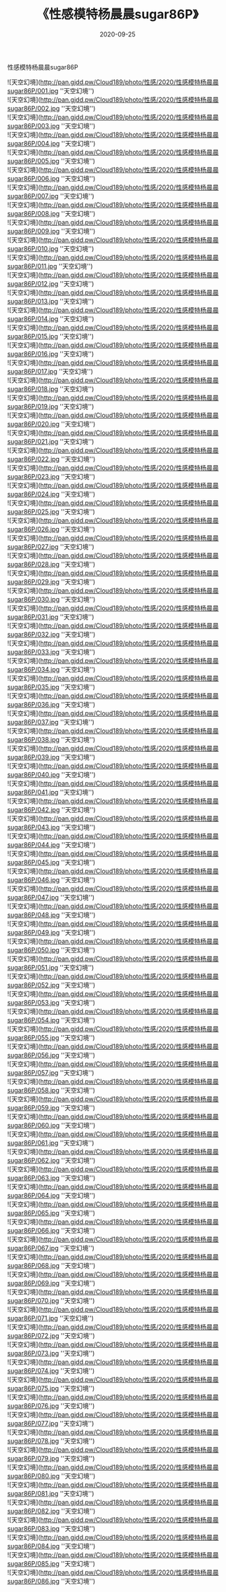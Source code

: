 ﻿---
layout: post
title:  《性感模特杨晨晨sugar86P》
date:   2020-09-25
img: http://pan.gjdd.pw/Cloud189/photo/性感/2020/性感模特杨晨晨sugar86P/000.jpg
categories: [美女, 性感, 泳衣]
---

性感模特杨晨晨sugar86P



![天空幻境](http://pan.gjdd.pw/Cloud189/photo/性感/2020/性感模特杨晨晨sugar86P/001.jpg ''天空幻境'') <br>
![天空幻境](http://pan.gjdd.pw/Cloud189/photo/性感/2020/性感模特杨晨晨sugar86P/002.jpg ''天空幻境'') <br>
![天空幻境](http://pan.gjdd.pw/Cloud189/photo/性感/2020/性感模特杨晨晨sugar86P/003.jpg ''天空幻境'') <br>
![天空幻境](http://pan.gjdd.pw/Cloud189/photo/性感/2020/性感模特杨晨晨sugar86P/004.jpg ''天空幻境'') <br>
![天空幻境](http://pan.gjdd.pw/Cloud189/photo/性感/2020/性感模特杨晨晨sugar86P/005.jpg ''天空幻境'') <br>
![天空幻境](http://pan.gjdd.pw/Cloud189/photo/性感/2020/性感模特杨晨晨sugar86P/006.jpg ''天空幻境'') <br>
![天空幻境](http://pan.gjdd.pw/Cloud189/photo/性感/2020/性感模特杨晨晨sugar86P/007.jpg ''天空幻境'') <br>
![天空幻境](http://pan.gjdd.pw/Cloud189/photo/性感/2020/性感模特杨晨晨sugar86P/008.jpg ''天空幻境'') <br>
![天空幻境](http://pan.gjdd.pw/Cloud189/photo/性感/2020/性感模特杨晨晨sugar86P/009.jpg ''天空幻境'') <br>
![天空幻境](http://pan.gjdd.pw/Cloud189/photo/性感/2020/性感模特杨晨晨sugar86P/010.jpg ''天空幻境'') <br>
![天空幻境](http://pan.gjdd.pw/Cloud189/photo/性感/2020/性感模特杨晨晨sugar86P/011.jpg ''天空幻境'') <br>
![天空幻境](http://pan.gjdd.pw/Cloud189/photo/性感/2020/性感模特杨晨晨sugar86P/012.jpg ''天空幻境'') <br>
![天空幻境](http://pan.gjdd.pw/Cloud189/photo/性感/2020/性感模特杨晨晨sugar86P/013.jpg ''天空幻境'') <br>
![天空幻境](http://pan.gjdd.pw/Cloud189/photo/性感/2020/性感模特杨晨晨sugar86P/014.jpg ''天空幻境'') <br>
![天空幻境](http://pan.gjdd.pw/Cloud189/photo/性感/2020/性感模特杨晨晨sugar86P/015.jpg ''天空幻境'') <br>
![天空幻境](http://pan.gjdd.pw/Cloud189/photo/性感/2020/性感模特杨晨晨sugar86P/016.jpg ''天空幻境'') <br>
![天空幻境](http://pan.gjdd.pw/Cloud189/photo/性感/2020/性感模特杨晨晨sugar86P/017.jpg ''天空幻境'') <br>
![天空幻境](http://pan.gjdd.pw/Cloud189/photo/性感/2020/性感模特杨晨晨sugar86P/018.jpg ''天空幻境'') <br>
![天空幻境](http://pan.gjdd.pw/Cloud189/photo/性感/2020/性感模特杨晨晨sugar86P/019.jpg ''天空幻境'') <br>
![天空幻境](http://pan.gjdd.pw/Cloud189/photo/性感/2020/性感模特杨晨晨sugar86P/020.jpg ''天空幻境'') <br>
![天空幻境](http://pan.gjdd.pw/Cloud189/photo/性感/2020/性感模特杨晨晨sugar86P/021.jpg ''天空幻境'') <br>
![天空幻境](http://pan.gjdd.pw/Cloud189/photo/性感/2020/性感模特杨晨晨sugar86P/022.jpg ''天空幻境'') <br>
![天空幻境](http://pan.gjdd.pw/Cloud189/photo/性感/2020/性感模特杨晨晨sugar86P/023.jpg ''天空幻境'') <br>
![天空幻境](http://pan.gjdd.pw/Cloud189/photo/性感/2020/性感模特杨晨晨sugar86P/024.jpg ''天空幻境'') <br>
![天空幻境](http://pan.gjdd.pw/Cloud189/photo/性感/2020/性感模特杨晨晨sugar86P/025.jpg ''天空幻境'') <br>
![天空幻境](http://pan.gjdd.pw/Cloud189/photo/性感/2020/性感模特杨晨晨sugar86P/026.jpg ''天空幻境'') <br>
![天空幻境](http://pan.gjdd.pw/Cloud189/photo/性感/2020/性感模特杨晨晨sugar86P/027.jpg ''天空幻境'') <br>
![天空幻境](http://pan.gjdd.pw/Cloud189/photo/性感/2020/性感模特杨晨晨sugar86P/028.jpg ''天空幻境'') <br>
![天空幻境](http://pan.gjdd.pw/Cloud189/photo/性感/2020/性感模特杨晨晨sugar86P/029.jpg ''天空幻境'') <br>
![天空幻境](http://pan.gjdd.pw/Cloud189/photo/性感/2020/性感模特杨晨晨sugar86P/030.jpg ''天空幻境'') <br>
![天空幻境](http://pan.gjdd.pw/Cloud189/photo/性感/2020/性感模特杨晨晨sugar86P/031.jpg ''天空幻境'') <br>
![天空幻境](http://pan.gjdd.pw/Cloud189/photo/性感/2020/性感模特杨晨晨sugar86P/032.jpg ''天空幻境'') <br>
![天空幻境](http://pan.gjdd.pw/Cloud189/photo/性感/2020/性感模特杨晨晨sugar86P/033.jpg ''天空幻境'') <br>
![天空幻境](http://pan.gjdd.pw/Cloud189/photo/性感/2020/性感模特杨晨晨sugar86P/034.jpg ''天空幻境'') <br>
![天空幻境](http://pan.gjdd.pw/Cloud189/photo/性感/2020/性感模特杨晨晨sugar86P/035.jpg ''天空幻境'') <br>
![天空幻境](http://pan.gjdd.pw/Cloud189/photo/性感/2020/性感模特杨晨晨sugar86P/036.jpg ''天空幻境'') <br>
![天空幻境](http://pan.gjdd.pw/Cloud189/photo/性感/2020/性感模特杨晨晨sugar86P/037.jpg ''天空幻境'') <br>
![天空幻境](http://pan.gjdd.pw/Cloud189/photo/性感/2020/性感模特杨晨晨sugar86P/038.jpg ''天空幻境'') <br>
![天空幻境](http://pan.gjdd.pw/Cloud189/photo/性感/2020/性感模特杨晨晨sugar86P/039.jpg ''天空幻境'') <br>
![天空幻境](http://pan.gjdd.pw/Cloud189/photo/性感/2020/性感模特杨晨晨sugar86P/040.jpg ''天空幻境'') <br>
![天空幻境](http://pan.gjdd.pw/Cloud189/photo/性感/2020/性感模特杨晨晨sugar86P/041.jpg ''天空幻境'') <br>
![天空幻境](http://pan.gjdd.pw/Cloud189/photo/性感/2020/性感模特杨晨晨sugar86P/042.jpg ''天空幻境'') <br>
![天空幻境](http://pan.gjdd.pw/Cloud189/photo/性感/2020/性感模特杨晨晨sugar86P/043.jpg ''天空幻境'') <br>
![天空幻境](http://pan.gjdd.pw/Cloud189/photo/性感/2020/性感模特杨晨晨sugar86P/044.jpg ''天空幻境'') <br>
![天空幻境](http://pan.gjdd.pw/Cloud189/photo/性感/2020/性感模特杨晨晨sugar86P/045.jpg ''天空幻境'') <br>
![天空幻境](http://pan.gjdd.pw/Cloud189/photo/性感/2020/性感模特杨晨晨sugar86P/046.jpg ''天空幻境'') <br>
![天空幻境](http://pan.gjdd.pw/Cloud189/photo/性感/2020/性感模特杨晨晨sugar86P/047.jpg ''天空幻境'') <br>
![天空幻境](http://pan.gjdd.pw/Cloud189/photo/性感/2020/性感模特杨晨晨sugar86P/048.jpg ''天空幻境'') <br>
![天空幻境](http://pan.gjdd.pw/Cloud189/photo/性感/2020/性感模特杨晨晨sugar86P/049.jpg ''天空幻境'') <br>
![天空幻境](http://pan.gjdd.pw/Cloud189/photo/性感/2020/性感模特杨晨晨sugar86P/050.jpg ''天空幻境'') <br>
![天空幻境](http://pan.gjdd.pw/Cloud189/photo/性感/2020/性感模特杨晨晨sugar86P/051.jpg ''天空幻境'') <br>
![天空幻境](http://pan.gjdd.pw/Cloud189/photo/性感/2020/性感模特杨晨晨sugar86P/052.jpg ''天空幻境'') <br>
![天空幻境](http://pan.gjdd.pw/Cloud189/photo/性感/2020/性感模特杨晨晨sugar86P/053.jpg ''天空幻境'') <br>
![天空幻境](http://pan.gjdd.pw/Cloud189/photo/性感/2020/性感模特杨晨晨sugar86P/054.jpg ''天空幻境'') <br>
![天空幻境](http://pan.gjdd.pw/Cloud189/photo/性感/2020/性感模特杨晨晨sugar86P/055.jpg ''天空幻境'') <br>
![天空幻境](http://pan.gjdd.pw/Cloud189/photo/性感/2020/性感模特杨晨晨sugar86P/056.jpg ''天空幻境'') <br>
![天空幻境](http://pan.gjdd.pw/Cloud189/photo/性感/2020/性感模特杨晨晨sugar86P/057.jpg ''天空幻境'') <br>
![天空幻境](http://pan.gjdd.pw/Cloud189/photo/性感/2020/性感模特杨晨晨sugar86P/058.jpg ''天空幻境'') <br>
![天空幻境](http://pan.gjdd.pw/Cloud189/photo/性感/2020/性感模特杨晨晨sugar86P/059.jpg ''天空幻境'') <br>
![天空幻境](http://pan.gjdd.pw/Cloud189/photo/性感/2020/性感模特杨晨晨sugar86P/060.jpg ''天空幻境'') <br>
![天空幻境](http://pan.gjdd.pw/Cloud189/photo/性感/2020/性感模特杨晨晨sugar86P/061.jpg ''天空幻境'') <br>
![天空幻境](http://pan.gjdd.pw/Cloud189/photo/性感/2020/性感模特杨晨晨sugar86P/062.jpg ''天空幻境'') <br>
![天空幻境](http://pan.gjdd.pw/Cloud189/photo/性感/2020/性感模特杨晨晨sugar86P/063.jpg ''天空幻境'') <br>
![天空幻境](http://pan.gjdd.pw/Cloud189/photo/性感/2020/性感模特杨晨晨sugar86P/064.jpg ''天空幻境'') <br>
![天空幻境](http://pan.gjdd.pw/Cloud189/photo/性感/2020/性感模特杨晨晨sugar86P/065.jpg ''天空幻境'') <br>
![天空幻境](http://pan.gjdd.pw/Cloud189/photo/性感/2020/性感模特杨晨晨sugar86P/066.jpg ''天空幻境'') <br>
![天空幻境](http://pan.gjdd.pw/Cloud189/photo/性感/2020/性感模特杨晨晨sugar86P/067.jpg ''天空幻境'') <br>
![天空幻境](http://pan.gjdd.pw/Cloud189/photo/性感/2020/性感模特杨晨晨sugar86P/068.jpg ''天空幻境'') <br>
![天空幻境](http://pan.gjdd.pw/Cloud189/photo/性感/2020/性感模特杨晨晨sugar86P/069.jpg ''天空幻境'') <br>
![天空幻境](http://pan.gjdd.pw/Cloud189/photo/性感/2020/性感模特杨晨晨sugar86P/070.jpg ''天空幻境'') <br>
![天空幻境](http://pan.gjdd.pw/Cloud189/photo/性感/2020/性感模特杨晨晨sugar86P/071.jpg ''天空幻境'') <br>
![天空幻境](http://pan.gjdd.pw/Cloud189/photo/性感/2020/性感模特杨晨晨sugar86P/072.jpg ''天空幻境'') <br>
![天空幻境](http://pan.gjdd.pw/Cloud189/photo/性感/2020/性感模特杨晨晨sugar86P/073.jpg ''天空幻境'') <br>
![天空幻境](http://pan.gjdd.pw/Cloud189/photo/性感/2020/性感模特杨晨晨sugar86P/074.jpg ''天空幻境'') <br>
![天空幻境](http://pan.gjdd.pw/Cloud189/photo/性感/2020/性感模特杨晨晨sugar86P/075.jpg ''天空幻境'') <br>
![天空幻境](http://pan.gjdd.pw/Cloud189/photo/性感/2020/性感模特杨晨晨sugar86P/076.jpg ''天空幻境'') <br>
![天空幻境](http://pan.gjdd.pw/Cloud189/photo/性感/2020/性感模特杨晨晨sugar86P/077.jpg ''天空幻境'') <br>
![天空幻境](http://pan.gjdd.pw/Cloud189/photo/性感/2020/性感模特杨晨晨sugar86P/078.jpg ''天空幻境'') <br>
![天空幻境](http://pan.gjdd.pw/Cloud189/photo/性感/2020/性感模特杨晨晨sugar86P/079.jpg ''天空幻境'') <br>
![天空幻境](http://pan.gjdd.pw/Cloud189/photo/性感/2020/性感模特杨晨晨sugar86P/080.jpg ''天空幻境'') <br>
![天空幻境](http://pan.gjdd.pw/Cloud189/photo/性感/2020/性感模特杨晨晨sugar86P/081.jpg ''天空幻境'') <br>
![天空幻境](http://pan.gjdd.pw/Cloud189/photo/性感/2020/性感模特杨晨晨sugar86P/082.jpg ''天空幻境'') <br>
![天空幻境](http://pan.gjdd.pw/Cloud189/photo/性感/2020/性感模特杨晨晨sugar86P/083.jpg ''天空幻境'') <br>
![天空幻境](http://pan.gjdd.pw/Cloud189/photo/性感/2020/性感模特杨晨晨sugar86P/084.jpg ''天空幻境'') <br>
![天空幻境](http://pan.gjdd.pw/Cloud189/photo/性感/2020/性感模特杨晨晨sugar86P/085.jpg ''天空幻境'') <br>
![天空幻境](http://pan.gjdd.pw/Cloud189/photo/性感/2020/性感模特杨晨晨sugar86P/086.jpg ''天空幻境'') <br>